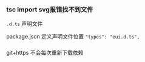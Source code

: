 ### tsc import svg报错找不到文件
`.d.ts` 声明文件

package.json 定义声明文件位置
`"types": "eui.d.ts",`


### 
git+https 不会每次重新下载依赖 